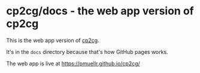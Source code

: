 cp2cg/docs - the web app version of cp2cg
=========================================================================

This is the web app version of [cp2cg](https://github.com/pmuellr/cp2cg/).

It's in the `docs` directory because that's how GitHub pages works.

The web app is live at https://pmuellr.github.io/cp2cg/
